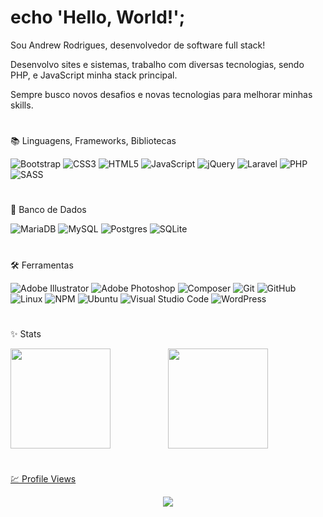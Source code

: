 # echo 'Hello, World!';

Sou Andrew Rodrigues, desenvolvedor de software full stack!

Desenvolvo sites e sistemas, trabalho com diversas tecnologias, sendo PHP, e JavaScript minha stack principal.

Sempre busco novos desafios e novas tecnologias para melhorar minhas skills.

#
📚 Linguagens, Frameworks, Bibliotecas

![Bootstrap](https://img.shields.io/badge/Bootstrap-2b2b2b.svg?style=flat&logo=bootstrap&logoColor=8713f4)
![CSS3](https://img.shields.io/badge/CSS3-2b2b2b.svg?style=flat&logo=css3&logoColor=264de4)
![HTML5](https://img.shields.io/badge/HTML5-2b2b2b.svg?style=flat&logo=html5&logoColor=e54c21)
![JavaScript](https://img.shields.io/badge/JavaScript-2b2b2b.svg?style=flat&logo=javascript&logoColor=#2b2b2b)
![jQuery](https://img.shields.io/badge/jQuery-2b2b2b.svg?style=flat&logo=jquery&logoColor=1169ae)
![Laravel](https://img.shields.io/badge/Laravel-2b2b2b.svg?style=flat&logo=laravel&logoColor=FF2D20)
![PHP](https://img.shields.io/badge/PHP-2b2b2b.svg?style=flat&logo=php&logoColor=#464b8a)
![SASS](https://img.shields.io/badge/Sass-2b2b2b.svg?style=flat&logo=SASS&logoColor=#cd6799)

#
💾 Banco de Dados

![MariaDB](https://img.shields.io/badge/MariaDB-2b2b2b?style=flat&logo=mariadb&logoColor=012b64)
![MySQL](https://img.shields.io/badge/MySQL-2b2b2b.svg?style=flat&logo=mysql&logoColor=1e4c68)
![Postgres](https://img.shields.io/badge/PostgreSQL-2b2b2b.svg?style=flat&logo=postgresql&logoColor=2f6792)
![SQLite](https://img.shields.io/badge/SQLite-2b2b2b.svg?style=flat&logo=sqlite&logoColor=003b57)

#
🛠️ Ferramentas

![Adobe Illustrator](https://img.shields.io/badge/Adobe%20Illustrator-2b2b2b.svg?style=flat&logo=adobe%20illustrator&logoColor=ff9a00)
![Adobe Photoshop](https://img.shields.io/badge/Adobe%20Photoshop-2b2b2b.svg?style=flat&logo=adobe%20photoshop&logoColor=31a8ff)
![Composer](https://img.shields.io/badge/Composer-2b2b2b.svg?style=flat&logo=Composer&logoColor=white)
![Git](https://img.shields.io/badge/GIT-2b2b2b.svg?style=flat&logo=git&logoColor=F05032)
![GitHub](https://img.shields.io/badge/GitHub-2b2b2b.svg?style=flat&logo=github&logoColor=white)
![Linux](https://img.shields.io/badge/Linux-2b2b2b?style=flat&logo=linux&logoColor=FCC624)
![NPM](https://img.shields.io/badge/NPM-2b2b2b.svg?style=flat&logo=npm&logoColor=CB3837)
![Ubuntu](https://img.shields.io/badge/Ubuntu-2b2b2b?style=flat&logo=ubuntu&logoColor=E95420)
![Visual Studio Code](https://img.shields.io/badge/Visual%20Studio%20Code-2b2b2b.svg?style=flat&logo=visual-studio-code&logoColor=007ACC)
![WordPress](https://img.shields.io/badge/WordPress-2b2b2b.svg?style=flat&logo=WordPress&logoColor=21759B)

#
✨ Stats

<div align="center">
  <a href="https://github.com/andrewrdev">
  <img height="160em" style="float:left;" src="https://github-readme-stats.vercel.app/api?username=andrewrdev&show_icons=true&theme=react&include_all_commits=true&count_private=true"/>
  <img height="160em" src="https://github-readme-stats.vercel.app/api/top-langs/?username=andrewrdev&hide=hack,shell&layout=compact&langs_count=7&theme=react"/>
</div>
  
# 
💹 Profile Views
    
<div align="center">  
     <img alingn="center" src="https://profile-counter.glitch.me/andrewrdev/count.svg" />
</div>
